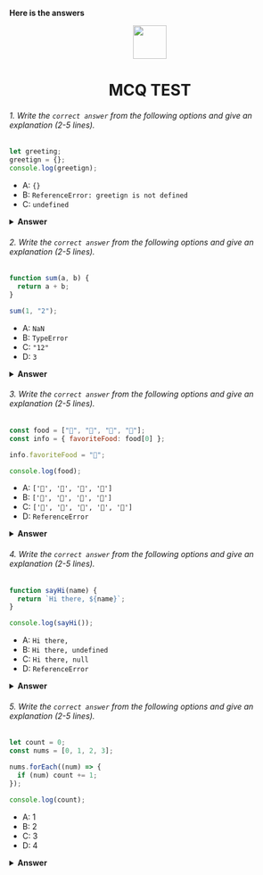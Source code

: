 **Here is the answers**

<div align="center">
  <img height="60" src="https://edurev.gumlet.io/AllImages/original/ApplicationImages/CourseImages/944e5d47-8c55-4a89-91e5-22ab5f2798fc_CI.png">
  <h1>MCQ TEST</h1>
</div>

###### 1. Write the `correct answer` from the following options and give an explanation (2-5 lines).

```javascript
let greeting;
greetign = {};
console.log(greetign);
```

- A: `{}`
- B: `ReferenceError: greetign is not defined`
- C: `undefined`

<details><summary><b>Answer</b></summary>
<p>

#### Answer: B: `ReferenceError: greetign is not defined` 

<i>In the code provided, there is a typographical error. Instead of let greeting, it says let greetign, which is a misspelling. JavaScript is case-sensitive, so greetign is treated as a different variable from greeting. As a result, when you try to log greetign, it will throw a ReferenceError because greetign is not defined.</i>

</p>
</details>

###### 2. Write the `correct answer` from the following options and give an explanation (2-5 lines).

```javascript
function sum(a, b) {
  return a + b;
}

sum(1, "2");
```

- A: `NaN`
- B: `TypeError`
- C: `"12"`
- D: `3`

<details><summary><b>Answer</b></summary>
<p>

#### Answer: C: "12"

<i>In JavaScript, when you use the + operator with one or both operands as strings, it performs string concatenation instead of numerical addition. In this case, 1 is a number, and "2" is a string. When you add them together, JavaScript converts the number 1 to a string and concatenates it with "2", resulting in the string "12".</i>

</p>
</details>

###### 3. Write the `correct answer` from the following options and give an explanation (2-5 lines).

```javascript
const food = ["🍕", "🍫", "🥑", "🍔"];
const info = { favoriteFood: food[0] };

info.favoriteFood = "🍝";

console.log(food);
```

- A: `['🍕', '🍫', '🥑', '🍔']`
- B: `['🍝', '🍫', '🥑', '🍔']`
- C: `['🍝', '🍕', '🍫', '🥑', '🍔']`
- D: `ReferenceError`

<details><summary><b>Answer</b></summary>
<p>

#### Answer: A: ['🍕', '🍫', '🥑', '🍔']

<i>In this code, we create an array food containing emoji elements, and then we create an object info with a property favoriteFood that initially references the first element of the food array. Later, we change the value of info.favoriteFood to "🍝", but this change doesn't affect the food array. So, when we log the food array, it remains unchanged, and the output is ['🍕', '🍫', '🥑', '🍔'].</i>

</p>
</details>

###### 4. Write the `correct answer` from the following options and give an explanation (2-5 lines).

```javascript
function sayHi(name) {
  return `Hi there, ${name}`;
}

console.log(sayHi());
```

- A: `Hi there,`
- B: `Hi there, undefined`
- C: `Hi there, null`
- D: `ReferenceError`

<details><summary><b>Answer</b></summary>
<p>

#### Answer: B: Hi there, undefined

<i>The sayHi function expects a name parameter, but when it is called without any arguments, name inside the function becomes undefined. The function still executes, and the string template includes Hi there, followed by the undefined value, resulting in Hi there, undefined when logged.




</i>

</p>
</details>

###### 5. Write the `correct answer` from the following options and give an explanation (2-5 lines).

```javascript
let count = 0;
const nums = [0, 1, 2, 3];

nums.forEach((num) => {
  if (num) count += 1;
});

console.log(count);
```

- A: 1
- B: 2
- C: 3
- D: 4

<details><summary><b>Answer</b></summary>
<p>

#### Answer: C: 3

<i>In this code, the forEach method iterates through the elements of the nums array. The callback function checks if each num is truthy (i.e., not equal to 0). For elements 1, 2, and 3, the condition is true, and count is incremented by 1 for each of them. So, after iterating through the entire array, count becomes 3, and that is what is logged to the console.</i>

</p>
</details>
